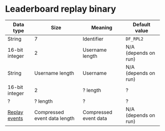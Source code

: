 # Leaderboard replay binary

| Data type                                                                                                     |                         Size | Meaning                      | Default value                 |
|---------------------------------------------------------------------------------------------------------------|------------------------------|------------------------------|-------------------------------|
| String                                                                                                        |                            7 | Identifier                   | `DF_RPL2`                     |
| 16-bit integer                                                                                                |                            2 | Username length              | N/A (depends on run)          |
| String                                                                                                        |              Username length | Username                     | N/A (depends on run)          |
| 16-bit integer                                                                                                |                            2 | ? length                     | ?                             |
| ?                                                                                                             |                     ? length | ?                            | ?                             |
| [Replay events](https://github.com/NoahStolk/DevilDaggersInfo/blob/master/docs/game-formats/replay-events.md) | Compressed event data length | Compressed event data        | N/A (depends on run)          |
